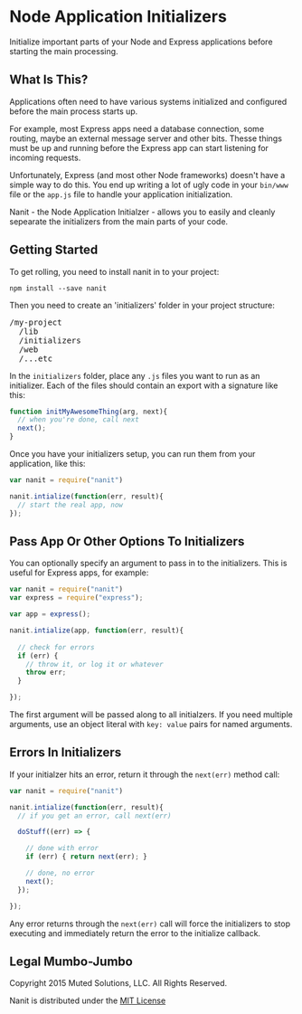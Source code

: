 # Node Application Initializers

Initialize important parts of your Node and Express applications
before starting the main processing.

## What Is This?

Applications often need to have various systems initialized and
configured before the main process starts up. 

For example, most
Express apps need a database connection, some routing, maybe
an external message server and other bits. Thesse things must
be up and running before the Express app can start listening
for incoming requests. 

Unfortunately, Express (and most other Node frameworks) doesn't
have a simple way to do this. You end up writing a lot of ugly
code in your `bin/www` file or the `app.js` file to handle
your application initialization.

Nanit - the Node Application Initialzer - allows you to easily
and cleanly sepearate the initializers from the main parts of
your code. 

## Getting Started

To get rolling, you need to install nanit in to your project:

`npm install --save nanit`

Then you need to create an 'initializers' folder in your
project structure:

<pre>
/my-project
  /lib
  /initializers
  /web
  /...etc
</pre>

In the `initializers` folder, place any `.js` files you want to
run as an initializer. Each of the files should contain an
export with a signature like this:

```js
function initMyAwesomeThing(arg, next){
  // when you're done, call next
  next();
}
```

Once you have your initializers setup, you can run them from
your application, like this:

```js
var nanit = require("nanit")

nanit.intialize(function(err, result){
  // start the real app, now
});
```

## Pass App Or Other Options To Initializers

You can optionally specify an argument to pass in to the 
initializers. This is useful for Express apps, for example:

```js
var nanit = require("nanit")
var express = require("express");

var app = express();

nanit.intialize(app, function(err, result){
  
  // check for errors
  if (err) { 
    // throw it, or log it or whatever
    throw err; 
  }

});
```

The first argument will be passed along to all initialzers. If
you need multiple arguments, use an object literal with
`key: value` pairs for named arguments.

## Errors In Initializers

If your initialzer hits an error, return it through the `next(err)`
method call:


```js
var nanit = require("nanit")

nanit.intialize(function(err, result){
  // if you get an error, call next(err)

  doStuff((err) => {

    // done with error
    if (err) { return next(err); }

    // done, no error
    next();
  });

});
```

Any error returns through the `next(err)` call will force 
the initializers to stop executing and immediately return the
error to the initialize callback.

## Legal Mumbo-Jumbo

Copyright 2015 Muted Solutions, LLC. All Rights Reserved.

Nanit is distributed under the [MIT License](http://mutedsolutions.mit-license.org)
